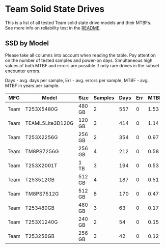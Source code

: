 Team Solid State Drives
=======================

This is a list of all tested Team solid state drive models and their MTBFs. See
more info on reliability test in the [README](https://github.com/bsdhw/SMART).

SSD by Model
------------

Please take all columns into account when reading the table. Pay attention on the
number of tested samples and power-on days. Simultaneous high values of both MTBF
and errors are possible if only rare drives in the subset encounter errors.

Days - avg. days per sample,
Err  - avg. errors per sample,
MTBF - avg. MTBF in years per sample.

| MFG       | Model              | Size   | Samples | Days  | Err   | MTBF |
|-----------|--------------------|--------|---------|-------|-------|------|
| Team      | T253X5480G         | 480 GB | 2       | 557   | 0     | 1.53   |
| Team      | TEAML5Lite3D120G   | 120 GB | 3       | 414   | 0     | 1.14   |
| Team      | T253X2256G         | 256 GB | 2       | 354   | 0     | 0.97   |
| Team      | TM8PS7256G         | 256 GB | 4       | 212   | 0     | 0.58   |
| Team      | T253X2001T         | 1 TB   | 3       | 194   | 0     | 0.53   |
| Team      | T253512GB          | 512 GB | 4       | 187   | 0     | 0.51   |
| Team      | TM8PS7512G         | 512 GB | 8       | 170   | 0     | 0.47   |
| Team      | T253480GB          | 480 GB | 3       | 63    | 0     | 0.17   |
| Team      | T253X1240G         | 240 GB | 2       | 54    | 0     | 0.15   |
| Team      | T253256GB          | 256 GB | 3       | 42    | 0     | 0.12   |
